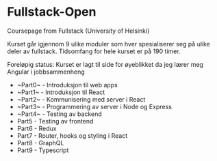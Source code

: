 # Fullstack-Open
Coursepage from Fullstack (University of Helsinki)

Kurset går igjennom 9 ulike moduler som hver spesialiserer seg på ulike deler av fullstack. Tidsomfang for hele kurset er på 190 timer.

Foreløpig status: Kurset er lagt til side for øyeblikket da jeg lærer meg Angular i jobbsammenheng

* ~Part0~ - Introduksjon til web apps
* ~Part1~ - Introduksjon til React
* ~Part2~ - Kommunisering med server i React
* ~Part3~ - Programmering av server i Node og Express
* ~Part4~ - Testing av backend
* Part5 - Testing av frontend
* Part6 - Redux
* Part7 - Router, hooks og styling i React
* Part8 - GraphQL
* Part9 - Typescript
